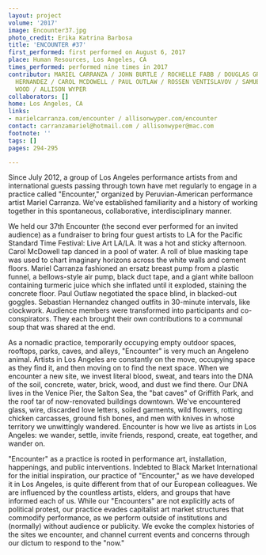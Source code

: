 ```yaml
---
layout: project
volume: '2017'
image: Encounter37.jpg
photo_credit: Erika Katrina Barbosa
title: 'ENCOUNTER #37'
first_performed: first performed on August 6, 2017
place: Human Resources, Los Angeles, CA
times_performed: performed nine times in 2017
contributor: MARIEL CARRANZA / JOHN BURTLE / ROCHELLE FABB / DOUGLAS GREEN / SEBASTIAN
  HERNANDEZ / CAROL MCDOWELL / PAUL OUTLAW / ROSSEN VENTISLAVOV / SAMUEL WHITE / DORIAN
  WOOD / ALLISON WYPER
collaborators: []
home: Los Angeles, CA
links:
- marielcarranza.com/encounter / allisonwyper.com/encounter
contact: carranzamariel@hotmail.com / allisonwyper@mac.com
footnote: ''
tags: []
pages: 294-295

---
```


Since July 2012, a group of Los Angeles performance artists from and international guests passing through town have met regularly to engage in a practice called "Encounter," organized by Peruvian-American performance artist Mariel Carranza. We've established familiarity and a history of working together in this spontaneous, collaborative, interdisciplinary manner.

We held our 37th Encounter (the second ever performed for an invited audience) as a fundraiser to bring four guest artists to LA for the Pacific Standard Time Festival: Live Art LA/LA. It was a hot and sticky afternoon. Carol McDowell tap danced in a pool of water. A roll of blue masking tape was used to chart imaginary horizons across the white walls and cement floors. Mariel Carranza fashioned an ersatz breast pump from a plastic funnel, a bellows-style air pump, black duct tape, and a giant white balloon containing turmeric juice which she inflated until it exploded, staining the concrete floor. Paul Outlaw negotiated the space blind, in blacked-out goggles. Sebastian Hernandez changed outfits in 30-minute intervals, like clockwork. Audience members were transformed into participants and co-conspirators. They each brought their own contributions to a communal soup that was shared at the end.

As a nomadic practice, temporarily occupying empty outdoor spaces, rooftops, parks, caves, and alleys, "Encounter" is very much an Angeleno animal. Artists in Los Angeles are constantly on the move, occupying space as they find it, and then moving on to find the next space. When we encounter a new site, we invest literal blood, sweat, and tears into the DNA of the soil, concrete, water, brick, wood, and dust we find there. Our DNA lives in the Venice Pier, the Salton Sea, the "bat caves" of Griffith Park, and the roof tar of now-renovated buildings downtown. We've encountered glass, wire, discarded love letters, soiled garments, wild flowers, rotting chicken carcasses, ground fish bones, and men with knives in whose territory we unwittingly wandered. Encounter is how we live as artists in Los Angeles: we wander, settle, invite friends, respond, create, eat together, and wander on.

"Encounter" as a practice is rooted in performance art, installation, happenings, and public interventions. Indebted to Black Market International for the initial inspiration, our practice of "Encounter," as we have developed it in Los Angeles, is quite different from that of our European colleagues. We are influenced by the countless artists, elders, and groups that have informed each of us. While our "Encounters" are not explicitly acts of political protest, our practice evades capitalist art market structures that commodify performance, as we perform outside of institutions and (normally) without audience or publicity. We evoke the complex histories of the sites we encounter, and channel current events and concerns through our dictum to respond to the "now."
